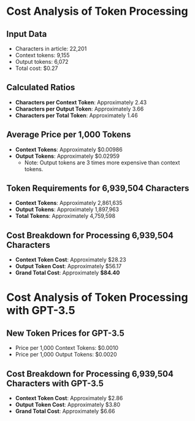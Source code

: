 # Cost Analysis of Token Processing

## Input Data
- Characters in article: 22,201
- Context tokens: 9,155
- Output tokens: 6,072
- Total cost: $0.27

## Calculated Ratios
- **Characters per Context Token**: Approximately 2.43
- **Characters per Output Token**: Approximately 3.66
- **Characters per Total Token**: Approximately 1.46

## Average Price per 1,000 Tokens
- **Context Tokens**: Approximately $0.00986
- **Output Tokens**: Approximately $0.02959
  - Note: Output tokens are 3 times more expensive than context tokens.

## Token Requirements for 6,939,504 Characters
- **Context Tokens**: Approximately 2,861,635
- **Output Tokens**: Approximately 1,897,963
- **Total Tokens**: Approximately 4,759,598

## Cost Breakdown for Processing 6,939,504 Characters
- **Context Token Cost**: Approximately $28.23
- **Output Token Cost**: Approximately $56.17
- **Grand Total Cost**: Approximately **$84.40**


# Cost Analysis of Token Processing with GPT-3.5

## New Token Prices for GPT-3.5
- Price per 1,000 Context Tokens: $0.0010
- Price per 1,000 Output Tokens: $0.0020

## Cost Breakdown for Processing 6,939,504 Characters with GPT-3.5
- **Context Token Cost**: Approximately $2.86
- **Output Token Cost**: Approximately $3.80
- **Grand Total Cost**: Approximately $6.66
